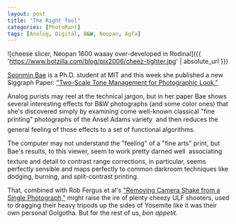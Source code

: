```yaml
---
layout: post
title: "The Right Tool"
categories: [PhotoRant]
tags: [Analog, Digital, B&W, Neopan, Agfa]
---
```



![cheese slicer, Neopan 1600 waaay over-developed in Rodinal]({{ 'https://www.botzilla.com/blog/pix2006/cheez-tighter.jpg' | absolute_url }})


<a href="http://people.csail.mit.edu/soonmin/CV/CV.pdf">Soonmin Bae</a> is a Ph.D. student at MIT and this week she published a new Siggraph Paper: <a href="http://people.csail.mit.edu/soonmin/photolook/">"Two-Scale Tone Management for Photographic Look."</a>

Analog purists may reel at the technical jargon, but in her paper Bae shows several interesting effects for B&W photographs (and some color ones) that she's discovered simply by examining come well-known classical "fine printing" photographs of the Ansel Adams variety &#151; and then reduces the general feeling of those effects to a set of functional algorithms.

The computer may not understand the "feeling" of a "fine arts" print, but Bae's results, to this viewer, seem to work pretty darned well &#151; associating texture and detail to contrast range corrections, in particular, seems perfectly sensible and maps perfectly to common darkroom techniques like dodging, burning, and split-contrast printing.

That, combined with Rob Fergus et al's <a href="http://people.csail.mit.edu/fergus/">"Removing Camera Shake from a Single Photograph,"</a> might raise the ire of plenty cheezy ULF shooters, used to dragging their heavy tripods up the sides of Yosemite like it was their own personal Golgotha. But for the rest of us, <i>bon appetit.</i>
